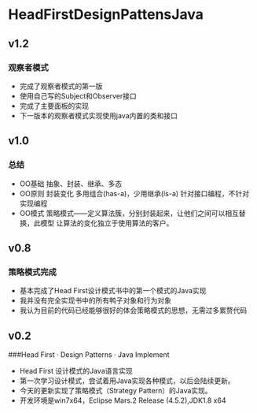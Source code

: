 # HeadFirstDesignPattensJava

## v1.2
### 观察者模式
- 完成了观察者模式的第一版
- 使用自己写的Subject和Observer接口
- 完成了主要面板的实现
- 下一版本的观察者模式实现使用java内置的类和接口

## v1.0
### 总结
- OO基础
抽象、封装、继承、多态
- OO原则
封装变化
多用组合(has-a)，少用继承(is-a)
针对接口编程，不针对实现编程
- OO模式
策略模式——定义算法簇，分别封装起来，让他们之间可以相互替换，此模型
让算法的变化独立于使用算法的客户。


## v0.8
### 策略模式完成
- 基本完成了Head First设计模式书中的第一个模式的Java实现
- 我并没有完全实现书中的所有鸭子对象和行为对象
- 我认为目前的代码已经能够很好的体会策略模式的思想，无需过多累赘代码


## v0.2
###Head First · Design Patterns · Java Implement
- Head First 设计模式的Java语言实现 
- 第一次学习设计模式，尝试着用Java实现各种模式，以后会陆续更新。 
- 今天的更新实现了策略模式（Strategy Pattern）的Java实现。 
- 开发环境是win7x64，Eclipse Mars.2 Release (4.5.2),JDK1.8 x64
